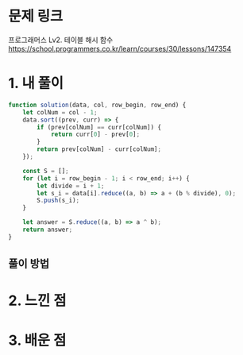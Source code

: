 # 문제 링크

프로그래머스 Lv2. 테이블 해시 함수
https://school.programmers.co.kr/learn/courses/30/lessons/147354

# 1. 내 풀이

```js
function solution(data, col, row_begin, row_end) {
    let colNum = col - 1;
    data.sort((prev, curr) => {
        if (prev[colNum] == curr[colNum]) {
            return curr[0] - prev[0];
        }
        return prev[colNum] - curr[colNum];
    });

    const S = [];
    for (let i = row_begin - 1; i < row_end; i++) {
        let divide = i + 1;
        let s_i = data[i].reduce((a, b) => a + (b % divide), 0);
        S.push(s_i);
    }

    let answer = S.reduce((a, b) => a ^ b);
    return answer;
}
```

## 풀이 방법

# 2. 느낀 점

# 3. 배운 점
